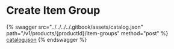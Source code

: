 # Create Item Group

{% swagger src="../../../../.gitbook/assets/catalog.json" path="/v1/products/{productId}/item-groups" method="post" %}
[catalog.json](../../../../.gitbook/assets/catalog.json)
{% endswagger %}
